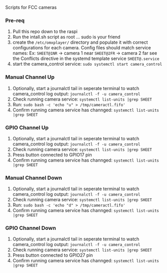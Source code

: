 Scripts for FCC cameras


### Pre-req

1. Pull this repo down to the raspi
2. Run the intall.sh script as root ... sudo is your friend
3. create the `/etc/omxplayer/` directory and populate it with correct configurations for each camera.  Config files should match service names:
Ex: `SHEET@1NR` -> camera 1 near  `SHEET@2FR` -> camera 2 far
see the Conflicts directive in the systemd template service `SHEET@.service` 
4. start the camera_control service: `sudo systemctl start camera_control`

### Manual Channel Up
1. Optionally, start a journalctl tail in seperate terminal to watch camera_control log output: `journalctl -f -u camera_control`
2. Check running camera service: `systemctl list-units |grep SHEET`
3. Run: `sudo bash -c 'echo "u" > /tmp/cameractl.fifo'`
4. Confirm running camera service has channged: `systemctl list-units |grep SHEET`

### GPIO Channel Up
1. Optionally, start a journalctl tail in seperate terminal to watch camera_control log output: `journalctl -f -u camera_control`
2. Check running camera service: `systemctl list-units |grep SHEET`
3. Press button connected to GPIO17 pin
4. Confirm running camera service has channged: `systemctl list-units |grep SHEET`

### Manual Channel Down
1. Optionally, start a journalctl tail in seperate terminal to watch camera_control log output: `journalctl -f -u camera_control`
2. Check running camera service: `systemctl list-units |grep SHEET`
3. Run: `sudo bash -c 'echo "d" > /tmp/cameractl.fifo'`
4. Confirm running camera service has channged: `systemctl list-units |grep SHEET`

### GPIO Channel Down
1. Optionally, start a journalctl tail in seperate terminal to watch camera_control log output: `journalctl -f -u camera_control`
2. Check running camera service: `systemctl list-units |grep SHEET`
3. Press button connected to GPIO27 pin
4. Confirm running camera service has channged: `systemctl list-units |grep SHEET`


